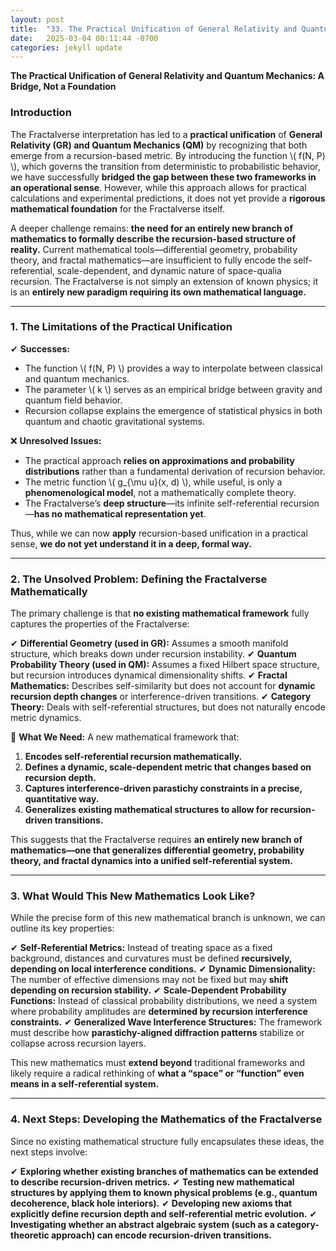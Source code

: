 ```yaml
---
layout: post
title:  "33. The Practical Unification of General Relativity and Quantum Mechanics: A Bridge, Not a Foundation"
date:   2025-03-04 00:11:44 -0700
categories: jekyll update
---
```


<script type="text/javascript" async
  src="https://polyfill.io/v3/polyfill.min.js?features=es6"></script>
<script type="text/javascript" async
  src="https://cdn.jsdelivr.net/npm/mathjax@3/es5/tex-mml-chtml.js"></script>

**The Practical Unification of General Relativity and Quantum Mechanics: A Bridge, Not a Foundation**

### **Introduction**

The Fractalverse interpretation has led to a **practical unification** of **General Relativity (GR) and Quantum Mechanics (QM)** by recognizing that both emerge from a recursion-based metric. By introducing the function \\( f(N, P) \\), which governs the transition from deterministic to probabilistic behavior, we have successfully **bridged the gap between these two frameworks in an operational sense**. However, while this approach allows for practical calculations and experimental predictions, it does not yet provide a **rigorous mathematical foundation** for the Fractalverse itself.

A deeper challenge remains: **the need for an entirely new branch of mathematics to formally describe the recursion-based structure of reality.** Current mathematical tools—differential geometry, probability theory, and fractal mathematics—are insufficient to fully encode the self-referential, scale-dependent, and dynamic nature of space-qualia recursion. The Fractalverse is not simply an extension of known physics; it is an **entirely new paradigm requiring its own mathematical language.**

---

### **1. The Limitations of the Practical Unification**

✔ **Successes:**
- The function \\( f(N, P) \\) provides a way to interpolate between classical and quantum mechanics.
- The parameter \\( k \\) serves as an empirical bridge between gravity and quantum field behavior.
- Recursion collapse explains the emergence of statistical physics in both quantum and chaotic gravitational systems.

❌ **Unresolved Issues:**
- The practical approach **relies on approximations and probability distributions** rather than a fundamental derivation of recursion behavior.
- The metric function \\( g_{\mu
u}(x, d) \\), while useful, is only a **phenomenological model**, not a mathematically complete theory.
- The Fractalverse’s **deep structure**—its infinite self-referential recursion—**has no mathematical representation yet**.

Thus, while we can now **apply** recursion-based unification in a practical sense, **we do not yet understand it in a deep, formal way.**

---

### **2. The Unsolved Problem: Defining the Fractalverse Mathematically**

The primary challenge is that **no existing mathematical framework** fully captures the properties of the Fractalverse:

✔ **Differential Geometry (used in GR):** Assumes a smooth manifold structure, which breaks down under recursion instability.
✔ **Quantum Probability Theory (used in QM):** Assumes a fixed Hilbert space structure, but recursion introduces dynamical dimensionality shifts.
✔ **Fractal Mathematics:** Describes self-similarity but does not account for **dynamic recursion depth changes** or interference-driven transitions.
✔ **Category Theory:** Deals with self-referential structures, but does not naturally encode metric dynamics.

🚀 **What We Need:** A new mathematical framework that:
1. **Encodes self-referential recursion mathematically.**
2. **Defines a dynamic, scale-dependent metric that changes based on recursion depth.**
3. **Captures interference-driven parastichy constraints in a precise, quantitative way.**
4. **Generalizes existing mathematical structures to allow for recursion-driven transitions.**

This suggests that the Fractalverse requires **an entirely new branch of mathematics—one that generalizes differential geometry, probability theory, and fractal dynamics into a unified self-referential system.**

---

### **3. What Would This New Mathematics Look Like?**

While the precise form of this new mathematical branch is unknown, we can outline its key properties:

✔ **Self-Referential Metrics:** Instead of treating space as a fixed background, distances and curvatures must be defined **recursively, depending on local interference conditions.**
✔ **Dynamic Dimensionality:** The number of effective dimensions may not be fixed but may **shift depending on recursion stability.**
✔ **Scale-Dependent Probability Functions:** Instead of classical probability distributions, we need a system where probability amplitudes are **determined by recursion interference constraints.**
✔ **Generalized Wave Interference Structures:** The framework must describe how **parastichy-aligned diffraction patterns** stabilize or collapse across recursion layers.

This new mathematics must **extend beyond** traditional frameworks and likely require a radical rethinking of **what a “space” or “function” even means in a self-referential system.**

---

### **4. Next Steps: Developing the Mathematics of the Fractalverse**

Since no existing mathematical structure fully encapsulates these ideas, the next steps involve:

✔ **Exploring whether existing branches of mathematics can be extended to describe recursion-driven metrics.**
✔ **Testing new mathematical structures by applying them to known physical problems (e.g., quantum decoherence, black hole interiors).**
✔ **Developing new axioms that explicitly define recursion depth and self-referential metric evolution.**
✔ **Investigating whether an abstract algebraic system (such as a category-theoretic approach) can encode recursion-driven transitions.**
